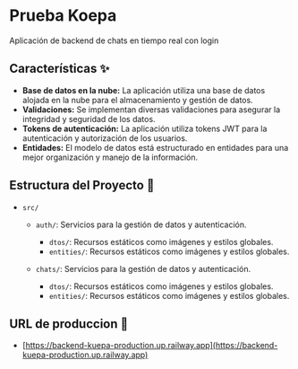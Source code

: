 # Prueba Koepa

Aplicación de backend de chats en tiempo real con login

## Características ✨

- **Base de datos en la nube:** La aplicación utiliza una base de datos alojada en la nube para el almacenamiento y gestión de datos.
- **Validaciones:** Se implementan diversas validaciones para asegurar la integridad y seguridad de los datos.
- **Tokens de autenticación:** La aplicación utiliza tokens JWT para la autenticación y autorización de los usuarios.
- **Entidades:** El modelo de datos está estructurado en entidades para una mejor organización y manejo de la información.

## Estructura del Proyecto 🛞

- `src/`

  - `auth/`: Servicios para la gestión de datos y autenticación.

    - `dtos/`: Recursos estáticos como imágenes y estilos globales.
    - `entities/`: Recursos estáticos como imágenes y estilos globales.

  - `chats/`: Servicios para la gestión de datos y autenticación.
    - `dtos/`: Recursos estáticos como imágenes y estilos globales.
    - `entities/`: Recursos estáticos como imágenes y estilos globales.

## URL de produccion 🚀

- [https://backend-kuepa-production.up.railway.app](https://backend-kuepa-production.up.railway.app)
